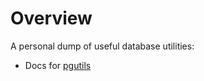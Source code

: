 Overview
=======

A personal dump of useful database utilities:

* Docs for [pgutils](http://godoc.org/github.com/lindemannrichard/dbutils/pgutils)
